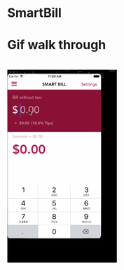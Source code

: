 # SmartBill

<h1>
Gif walk through
<h1>


<div>
<p align="left">
   <img src=" https://github.com/kesongxie/SmartBill/blob/master/SmartBill/Gif/Part-two.gif" width="250"/>
</p>
</div>

